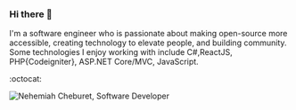 ### Hi there 👋
I'm a software engineer who is passionate about making open-source more accessible, creating technology to elevate people, and building community. Some technologies I enjoy working with include C#,ReactJS, PHP{Codeigniter}, ASP.NET Core/MVC, JavaScript. 

:octocat:

<img src="https://user-images.githubusercontent.com/18127288/93241191-af329a80-f78d-11ea-86e1-8e71b01b5c83.png" alt="Nehemiah Cheburet, Software Developer">



<!--
**NehemiahLimo/NehemiahLimo** is a ✨ _special_ ✨ repository because its `README.md` (this file) appears on your GitHub profile.

Here are some ideas to get you started:

- 🔭 I’m currently working on ...
- 🌱 I’m currently learning ...
- 👯 I’m looking to collaborate on ...
- 🤔 I’m looking for help with ...
- 💬 Ask me about ...
- 📫 How to reach me: ...
- 😄 Pronouns: ...
- ⚡ Fun fact: ...
-->
